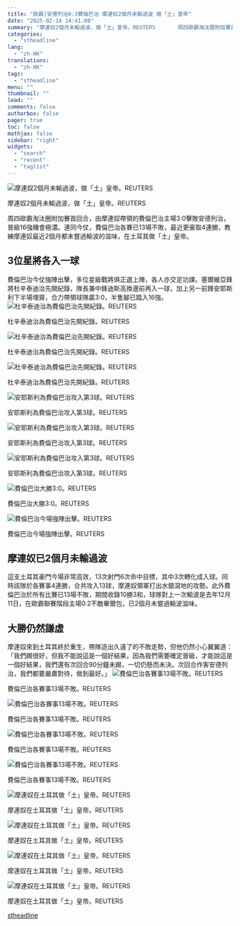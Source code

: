 ```yaml
---
title: "歐霸│安德列治0:3費倫巴治 摩連奴2個月未輸過波 做「土」皇帝"
date: "2025-02-14 14:41:08"
summary: "摩連奴2個月未輸過波，做「土」皇帝。REUTERS       周四歐霸淘汰圈附加賽首回合，..."
categories:
  - "stheadline"
lang:
  - "zh-HK"
translations:
  - "zh-HK"
tags:
  - "stheadline"
menu: ""
thumbnail: ""
lead: ""
comments: false
authorbox: false
pager: true
toc: false
mathjax: false
sidebar: "right"
widgets:
  - "search"
  - "recent"
  - "taglist"
---
```


![摩連奴2個月未輸過波，做「土」皇帝。REUTERS](https://image.stheadline.com/f/680p0/0x0/100/none/3f8270add44b194aeeecaa2095fd963f/stheadline/inewsmedia/20250214/_2025021414280484957.jpg)

摩連奴2個月未輸過波，做「土」皇帝。REUTERS




周四歐霸淘汰圈附加賽首回合，由摩連奴帶領的費倫巴治主場3:0擊敗安德列治，晉級16強機會極濃。連同今仗，費倫巴治各賽已13場不敗，最近更豪取4連勝，教練摩連奴最近2個月都未嘗過輸波的滋味，在土耳其做「土」皇帝。

3位星將各入一球
--------

費倫巴治今仗強陣出擊，多位星級戰將俱正選上陣，各人亦交足功課。塞爾維亞鋒將杜辛泰迪治先開紀錄，隊長兼中鋒迪斯高換邊前再入一球，加上另一前鋒安耶斯利下半場埋齋，合力帶領球隊贏3:0，半隻腳已踏入16強。
 ![杜辛泰迪治為費倫巴治先開紀錄。REUTERS](https://image.hkhl.hk/f/1024p0/0x0/100/none/271a334127da6b74fca8c34f3691f172/2025-02/1_29.JPG)


杜辛泰迪治為費倫巴治先開紀錄。REUTERS



 ![杜辛泰迪治為費倫巴治先開紀錄。REUTERS](https://image.hkhl.hk/f/1024p0/0x0/100/none/e113c784b0d9985d75bcff771d1bba79/2025-02/2_14.JPG)


杜辛泰迪治為費倫巴治先開紀錄。REUTERS



 ![杜辛泰迪治為費倫巴治先開紀錄。REUTERS](https://image.hkhl.hk/f/1024p0/0x0/100/none/36955457850ec4100ea8326cfadbfb8a/2025-02/3_26.JPG)


杜辛泰迪治為費倫巴治先開紀錄。REUTERS



 ![安耶斯利為費倫巴治攻入第3球。REUTERS](https://image.hkhl.hk/f/1024p0/0x0/100/none/65764c25c06673ac82892c1cbd3c1a4a/2025-02/4_27.JPG)


安耶斯利為費倫巴治攻入第3球。REUTERS



 ![安耶斯利為費倫巴治攻入第3球。REUTERS](https://image.hkhl.hk/f/1024p0/0x0/100/none/8fcf96f6ba11c883c9e2b7e471ce0add/2025-02/5_27.JPG)


安耶斯利為費倫巴治攻入第3球。REUTERS



 ![安耶斯利為費倫巴治攻入第3球。REUTERS](https://image.hkhl.hk/f/1024p0/0x0/100/none/3efaa6749c3e25e55b90d50f3cfba367/2025-02/6_27.JPG)


安耶斯利為費倫巴治攻入第3球。REUTERS



 ![費倫巴治大勝3:0。REUTERS](https://image.hkhl.hk/f/1024p0/0x0/100/none/3edf6b76cebe060d2b7a97621c13da96/2025-02/7_25.JPG)


費倫巴治大勝3:0。REUTERS



 ![費倫巴治今場強陣出擊。REUTERS](https://image.hkhl.hk/f/1024p0/0x0/100/none/9e430a03b7a6577abb813912fba6e71f/2025-02/12_28.JPG)


費倫巴治今場強陣出擊。REUTERS




摩連奴已2個月未輸過波
-----------

這支土耳其豪門今場非常高效，13次射門6次命中目標，其中3次轉化成入球。同時該隊於各賽事4連勝，合共攻入13球，摩連奴領軍打出水銀瀉地的攻勢。此外費倫巴治於所有比賽已13場不敗，期間收錄10勝3和，球隊對上一次輸波是去年12月11日，在歐霸聯賽階段主場0:2不敵畢爾包，已2個月未嘗過輸波滋味。

大勝仍然謙虛
------

摩連奴來到土耳其終於重生，帶隊造出久違了的不敗走勢，但他仍然小心翼翼道：「我們踢很好，但我不能說這是一個好結果，因為我們需要確定晉級，才能說這是一個好結果，我們還有次回合90分鐘未踢，一切仍懸而未決。次回合作客安德列治，我們都要嚴肅對待，做到最好。」
 ![費倫巴治各賽事13場不敗。REUTERS](https://image.hkhl.hk/f/1024p0/0x0/100/none/6de5ca5b383c5e4910b621e677f4296f/2025-02/8_22.JPG)


費倫巴治各賽事13場不敗。REUTERS



 ![費倫巴治各賽事13場不敗。REUTERS](https://image.hkhl.hk/f/1024p0/0x0/100/none/d04f0a7d44aaadd5e5c09a7f969755a4/2025-02/9_23.JPG)


費倫巴治各賽事13場不敗。REUTERS



 ![費倫巴治各賽事13場不敗。REUTERS](https://image.hkhl.hk/f/1024p0/0x0/100/none/02078901b016c75378917b79c792da9f/2025-02/10_27.JPG)


費倫巴治各賽事13場不敗。REUTERS



 ![費倫巴治各賽事13場不敗。REUTERS](https://image.hkhl.hk/f/1024p0/0x0/100/none/91de22fc80c7f492b403d86a6e6c3b13/2025-02/11_27.JPG)


費倫巴治各賽事13場不敗。REUTERS



 ![摩連奴在土耳其做「土」皇帝。REUTERS](https://image.hkhl.hk/f/1024p0/0x0/100/none/ec244b33399be5e79d3e6936f8835856/2025-02/13_25.JPG)


摩連奴在土耳其做「土」皇帝。REUTERS



 ![摩連奴在土耳其做「土」皇帝。REUTERS](https://image.hkhl.hk/f/1024p0/0x0/100/none/172e0f3f97b31bf91c0ca8bb988f8fa6/2025-02/14_24.JPG)


摩連奴在土耳其做「土」皇帝。REUTERS



 ![摩連奴在土耳其做「土」皇帝。REUTERS](https://image.hkhl.hk/f/1024p0/0x0/100/none/223768f9da087c71b0b315e027e699c1/2025-02/15_23.JPG)


摩連奴在土耳其做「土」皇帝。REUTERS



 ![摩連奴在土耳其做「土」皇帝。REUTERS](https://image.hkhl.hk/f/1024p0/0x0/100/none/7474c0209462bda87df35b3a4f61f934/2025-02/16_17.JPG)


摩連奴在土耳其做「土」皇帝。REUTERS

[stheadline](https://std.stheadline.com/realtime/article/2052760/即時-體育-歐霸│安德列治0-3費倫巴治-摩連奴2個月未輸過波-做-土-皇帝)
